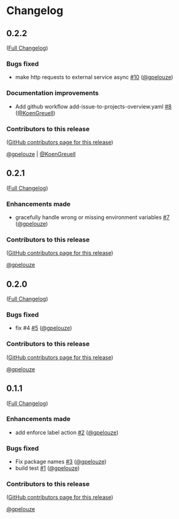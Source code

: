 # Changelog

<!-- <START NEW CHANGELOG ENTRY> -->

## 0.2.2

([Full Changelog](https://github.com/NaaVRE/NaaVRE-communicator-jupyterlab/compare/v0.2.1...a1e3d1306aa8c900e8044e92bf4e422226763284))

### Bugs fixed

- make http requests to external service async [#10](https://github.com/NaaVRE/NaaVRE-communicator-jupyterlab/pull/10) ([@gpelouze](https://github.com/gpelouze))

### Documentation improvements

- Add github workflow add-issue-to-projects-overview.yaml [#8](https://github.com/NaaVRE/NaaVRE-communicator-jupyterlab/pull/8) ([@KoenGreuell](https://github.com/KoenGreuell))

### Contributors to this release

([GitHub contributors page for this release](https://github.com/NaaVRE/NaaVRE-communicator-jupyterlab/graphs/contributors?from=2025-01-20&to=2025-02-21&type=c))

[@gpelouze](https://github.com/search?q=repo%3ANaaVRE%2FNaaVRE-communicator-jupyterlab+involves%3Agpelouze+updated%3A2025-01-20..2025-02-21&type=Issues) | [@KoenGreuell](https://github.com/search?q=repo%3ANaaVRE%2FNaaVRE-communicator-jupyterlab+involves%3AKoenGreuell+updated%3A2025-01-20..2025-02-21&type=Issues)

<!-- <END NEW CHANGELOG ENTRY> -->

## 0.2.1

([Full Changelog](https://github.com/NaaVRE/NaaVRE-communicator-jupyterlab/compare/v0.2.0...20bfae5f8a8f28d6737450b666618bde13d0d5db))

### Enhancements made

- gracefully handle wrong or missing environment variables [#7](https://github.com/NaaVRE/NaaVRE-communicator-jupyterlab/pull/7) ([@gpelouze](https://github.com/gpelouze))

### Contributors to this release

([GitHub contributors page for this release](https://github.com/NaaVRE/NaaVRE-communicator-jupyterlab/graphs/contributors?from=2025-01-19&to=2025-01-20&type=c))

[@gpelouze](https://github.com/search?q=repo%3ANaaVRE%2FNaaVRE-communicator-jupyterlab+involves%3Agpelouze+updated%3A2025-01-19..2025-01-20&type=Issues)

## 0.2.0

([Full Changelog](https://github.com/NaaVRE/NaaVRE-communicator-jupyterlab/compare/v0.1.1...cf8f6861ac09419cd843833e8ea93256fe2fa7a6))

### Bugs fixed

- fix #4 [#5](https://github.com/NaaVRE/NaaVRE-communicator-jupyterlab/pull/5) ([@gpelouze](https://github.com/gpelouze))

### Contributors to this release

([GitHub contributors page for this release](https://github.com/NaaVRE/NaaVRE-communicator-jupyterlab/graphs/contributors?from=2024-09-16&to=2025-01-19&type=c))

[@gpelouze](https://github.com/search?q=repo%3ANaaVRE%2FNaaVRE-communicator-jupyterlab+involves%3Agpelouze+updated%3A2024-09-16..2025-01-19&type=Issues)

## 0.1.1

([Full Changelog](https://github.com/NaaVRE/NaaVRE-communicator-jupyterlab/compare/05bb3198983ba655727e08b16282ff9b9c60b4cc...829e31b7973d0a440a1afca93dc2173d618f662c))

### Enhancements made

- add enforce label action [#2](https://github.com/NaaVRE/NaaVRE-communicator-jupyterlab/pull/2) ([@gpelouze](https://github.com/gpelouze))

### Bugs fixed

- Fix package names [#3](https://github.com/NaaVRE/NaaVRE-communicator-jupyterlab/pull/3) ([@gpelouze](https://github.com/gpelouze))
- build test [#1](https://github.com/NaaVRE/NaaVRE-communicator-jupyterlab/pull/1) ([@gpelouze](https://github.com/gpelouze))

### Contributors to this release

([GitHub contributors page for this release](https://github.com/NaaVRE/NaaVRE-communicator-jupyterlab/graphs/contributors?from=2024-08-22&to=2024-09-16&type=c))

[@gpelouze](https://github.com/search?q=repo%3ANaaVRE%2FNaaVRE-communicator-jupyterlab+involves%3Agpelouze+updated%3A2024-08-22..2024-09-16&type=Issues)
